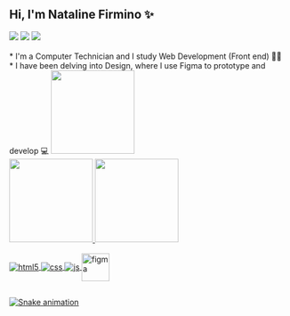 ##                                              Hi, I'm Nataline Firmino ✨

 <div> 
  <a href="https://instagram.com/natalinefirmino_" target="_blank"><img src="https://img.shields.io/badge/-Instagram-%23E4405F?style=for-the-badge&logo=instagram&logoColor=white" target="_blank"></a> 
  <a href="https:///www.linkedin.com/in/nataline-firmino-0b82b3209/" target="_blank"><img src="https://img.shields.io/badge/-LinkedIn-%230077B5?style=for-the-badge&logo=linkedin&logoColor=white" target="_blank"></a> 
    <a href = "mailto:nataliefirmino@gmail.com"><img src="https://img.shields.io/badge/-Gmail-%23333?style=for-the-badge&logo=gmail&logoColor=white" target="_blank"></a>
 </div>
 
<br>
 *  I'm a Computer Technician and I study Web Development (Front end) 👩‍🔧 <br>
 *  I have been delving into Design, where I use Figma to prototype and develop 💻
 <img src="https://media2.giphy.com/media/j6ZhcAyUctYrj2ueBi/200.webp?cid=790b7611r2upfmzm662vs2t81fo6izs6rx0aj0qr519w1hzc&rid=200.webp&ct=s" width="150px">
      
   
 <div>
  <a href="https://github.com/natfirmino">
  <img height="150em" src="https://github-readme-stats.vercel.app/api?username=natfirmino&show_icons=true&theme=dracula&include_all_commits=true&count_private=true"/>
  <img height="150em" src="https://github-readme-stats.vercel.app/api/top-langs/?username=Natfirmino&layout=compact&langs_count=7&theme=dracula"/><br>
</div>
 
<br>
<div style="display: inline_block">
  <img align="center" alt="html5" src="https://img.shields.io/badge/HTML5-E34F26?style=for-the-badge&logo=html5&logoColor=white" />
  <img align="center" alt="css" src="https://img.shields.io/badge/CSS3-1572B6?style=for-the-badge&logo=css3&logoColor=white" />
  <img align="center" alt="js" src="https://img.shields.io/badge/JavaScript-F7DF1E?style=for-the-badge&logo=javascript&logoColor=black" />
  <img align="center" alt="figma" src="https://cdn-icons-png.flaticon.com/128/5968/5968705.png" width="50px"/>
</div>
 
 ##

 
  ![Snake animation](https://github.com/natfirmino/TesteNat/blob/output/github-contribution-grid-snake.svg)
 
 
 

 
 














